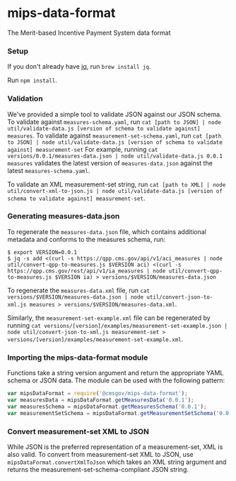# mips-data-format
The Merit-based Incentive Payment System data format

### Setup
If you don't already have [jq](https://stedolan.github.io/jq/), run `brew install jq`.

Run `npm install`.

### Validation
We've provided a simple tool to validate JSON against our JSON schema. To validate against
`measures-schema.yaml`, run `cat [path to JSON] | node util/validate-data.js [version of schema to validate against] measures`. To validate against `measurement-set-schema.yaml`, run `cat [path to JSON] | node util/validate-data.js [version of schema to validate against] measurement-set`
For example, running `cat versions/0.0.1/measures-data.json | node util/validate-data.js 0.0.1 measures`
validates the latest version of `measures-data.json` against the latest `measures-schema.yaml`.

To validate an XML measurement-set string, run `cat [path to XML] | node util/convert-xml-to-json.js | node util/validate-data.js [version of schema to validate against] measurement-set`.

### Generating measures-data.json
To regenerate the `measures-data.json` file, which contains additional metadata and conforms to
the measures schema, run:
```
$ export VERSION=0.0.1
$ jq -s add <(curl -s https://qpp.cms.gov/api/v1/aci_measures | node util/convert-qpp-to-measures.js $VERSION aci) <(curl -s https://qpp.cms.gov/rest/api/v1/ia_measures | node util/convert-qpp-to-measures.js $VERSION ia) > versions/$VERSION/measures-data.json
```

To regenerate the `measures-data.xml` file, run `cat versions/$VERSION/measures-data.json | node util/convert-json-to-xml.js measures > versions/$VERSION/measures-data.xml`.

Similarly, the `measurement-set-example.xml` file can be regenerated by running `cat versions/[version]/examples/measurement-set-example.json | node util/convert-json-to-xml.js measurement-set > versions/[version]/examples/measurement-set-example.xml`.

### Importing the mips-data-format module
Functions take a string version argument and return the appropriate YAML schema or JSON data.
The module can be used with the following pattern:
```javascript
var mipsDataFormat = require('@cmsgov/mips-data-format');
var measuresData = mipsDataFormat.getMeasuresData('0.0.1');
var measuresSchema = mipsDataFormat.getMeasuresSchema('0.0.1');
var measurementSetSchema = mipsDataFormat.getMeasurementSetSchema('0.0.1');
```

### Convert measurement-set XML to JSON
While JSON is the preferred representation of a measurement-set, XML is also valid. To convert from measurement-set XML to JSON, use `mipsDataFormat.convertXmlToJson` which takes an XML
string argument and returns the measurement-set-schema-compliant JSON string.
